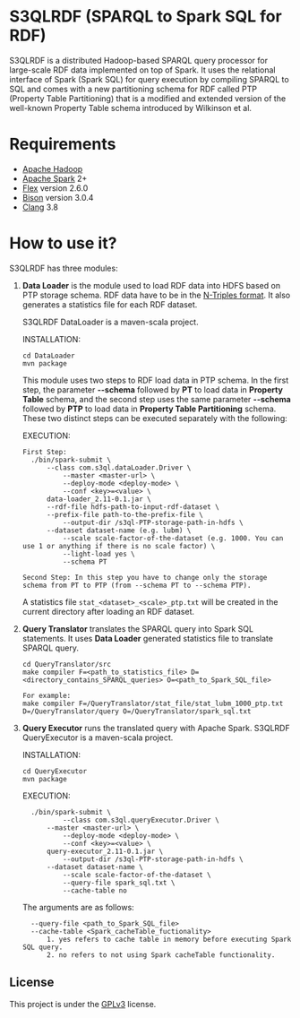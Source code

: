 # S3QLRDF (SPARQL to Spark SQL for RDF)
S3QLRDF is a distributed Hadoop-based SPARQL query processor for large-scale RDF data implemented on top of Spark. It uses the relational interface of Spark (Spark SQL) for query execution by compiling SPARQL to SQL and comes with a new partitioning schema for RDF called PTP (Property Table Partitioning) that is a modified and extended version of the well-known Property Table schema introduced by Wilkinson et al.

# Requirements
-	[Apache Hadoop](https://hadoop.apache.org/)
-	[Apache Spark](https://spark.apache.org/) 2+
-	[Flex](https://www.gnu.org/software/flex/) version 2.6.0
-	[Bison](https://www.gnu.org/software/bison/) version 3.0.4
-	[Clang](https://clang.llvm.org/index.html) 3.8

#  How to use it?
S3QLRDF has three modules: 
1. **Data Loader** is the module used to load RDF data into HDFS based on PTP storage schema. RDF data have to be in the [N-Triples format](https://www.w3.org/TR/n-triples/). It also generates a statistics file for each RDF dataset.

	  S3QLRDF DataLoader is a maven-scala project.
	
	  INSTALLATION:
	  ```
	  cd DataLoader
	  mvn package
	  ```
	  This module uses two steps to RDF load data in PTP schema. In the first step, the parameter **--schema** followed by **PT** to load       data in **Property Table** schema, and the second step uses the same parameter **--schema** followed by **PTP** to load data in           **Property Table Partitioning** schema. These two distinct steps can be executed separately with the following:
	
	  EXECUTION:
	  ```
	  First Step:
	  	./bin/spark-submit \
 	 	 	--class com.s3ql.dataLoader.Driver \
 	 	    	--master <master-url> \
 	 	    	--deploy-mode <deploy-mode> \
 		    	--conf <key>=<value> \
  		  	data-loader_2.11-0.1.jar \
  		  	--rdf-file hdfs-path-to-input-rdf-dataset \
  		  	--prefix-file path-to-the-prefix-file \
 		    	--output-dir /s3ql-PTP-storage-path-in-hdfs \
        	--dataset dataset-name (e.g. lubm) \
		    	--scale scale-factor-of-the-dataset (e.g. 1000. You can use 1 or anything if there is no scale factor) \
		    	--light-load yes \
		    	--schema PT 

	  Second Step: In this step you have to change only the storage schema from PT to PTP (from --schema PT to --schema PTP).

	  ```
	A statistics file `stat_<dataset>_<scale>_ptp.txt` will be created in the current directory after loading an RDF dataset.

2. **Query Translator** translates the SPARQL query into Spark SQL statements. It uses **Data Loader** generated statistics file to translate SPARQL query.
	  ```
    cd QueryTranslator/src
	  make compiler F=<path_to_statistics_file> D=<directory_contains_SPARQL_queries> O=<path_to_Spark_SQL_file>

	  For example:
	  make compiler F=/QueryTranslator/stat_file/stat_lubm_1000_ptp.txt D=/QueryTranslator/query O=/QueryTranslator/spark_sql.txt
	  ```

3. **Query Executor** runs the translated query with Apache Spark.
    S3QLRDF QueryExecutor is a maven-scala project.

	  INSTALLATION:
	  ```
	  cd QueryExecutor
	  mvn package
	  ```
	  EXECUTION:
	  ```
	  	./bin/spark-submit \
 	 	    	--class com.s3ql.queryExecutor.Driver \
 	 	   	--master <master-url> \
 		    	--deploy-mode <deploy-mode> \
 	 	    	--conf <key>=<value> \
  		   	query-executor_2.11-0.1.jar \
 		    	--output-dir /s3ql-PTP-storage-path-in-hdfs \
        	--dataset dataset-name \
		    	--scale scale-factor-of-the-dataset \
		    	--query-file spark_sql.txt \
		    	--cache-table no
	  ```
	  The arguments are as follows:
	  ```
	    --query-file <path_to_Spark_SQL_file>
	    --cache-table <Spark_cacheTable_fuctionality>
		    1. yes refers to cache table in memory before executing Spark SQL query.
		    2. no refers to not using Spark cacheTable functionality.
	  ```
## License
This project is under the [GPLv3](https://www.gnu.org/licenses/gpl-3.0.en.html) license.
